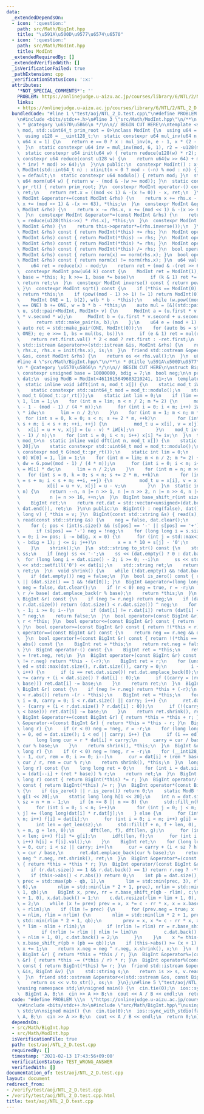 ```yaml
---
data:
  _extendedDependsOn:
  - icon: ':question:'
    path: src/Math/BigInt.hpp
    title: "\u591A\u500D\u9577\u6574\u6570"
  - icon: ':question:'
    path: src/Math/ModInt.hpp
    title: ModInt
  _extendedRequiredBy: []
  _extendedVerifiedWith: []
  _isVerificationFailed: true
  _pathExtension: cpp
  _verificationStatusIcon: ':x:'
  attributes:
    '*NOT_SPECIAL_COMMENTS*': ''
    PROBLEM: https://onlinejudge.u-aizu.ac.jp/courses/library/6/NTL/2/NTL_2_D
    links:
    - https://onlinejudge.u-aizu.ac.jp/courses/library/6/NTL/2/NTL_2_D
  bundledCode: "#line 1 \"test/aoj/NTL_2_D.test.cpp\"\n#define PROBLEM \\\n  \"https://onlinejudge.u-aizu.ac.jp/courses/library/6/NTL/2/NTL_2_D\"\
    \n#include <bits/stdc++.h>\n#line 3 \"src/Math/ModInt.hpp\"\n/**\n * @title ModInt\n\
    \ * @category \u6570\u5B66\n */\n\n// BEGIN CUT HERE\n\ntemplate <std::uint64_t\
    \ mod, std::uint64_t prim_root = 0>\nclass ModInt {\n  using u64 = std::uint64_t;\n\
    \  using u128 = __uint128_t;\n  static constexpr u64 mul_inv(u64 n, int e = 6,\
    \ u64 x = 1) {\n    return e == 0 ? x : mul_inv(n, e - 1, x * (2 - x * n));\n\
    \  }\n  static constexpr u64 inv = mul_inv(mod, 6, 1), r2 = -u128(mod) % mod;\n\
    \  static constexpr u64 init(u64 w) { return reduce(u128(w) * r2); }\n  static\
    \ constexpr u64 reduce(const u128 w) {\n    return u64(w >> 64) + mod - ((u128(u64(w)\
    \ * inv) * mod) >> 64);\n  }\n\n public:\n  constexpr ModInt() : x(0) {}\n  constexpr\
    \ ModInt(std::int64_t n) : x(init(n < 0 ? mod - (-n) % mod : n)) {}\n  ~ModInt()\
    \ = default;\n  static constexpr u64 modulo() { return mod; }\n  static constexpr\
    \ u64 norm(u64 w) { return w - (mod & -(w >= mod)); }\n  static constexpr u64\
    \ pr_rt() { return prim_root; }\n  constexpr ModInt operator-() const {\n    ModInt\
    \ ret;\n    return ret.x = ((mod << 1) & -(x != 0)) - x, ret;\n  }\n  constexpr\
    \ ModInt &operator+=(const ModInt &rhs) {\n    return x += rhs.x - (mod << 1),\
    \ x += (mod << 1) & -(x >> 63), *this;\n  }\n  constexpr ModInt &operator-=(const\
    \ ModInt &rhs) {\n    return x -= rhs.x, x += (mod << 1) & -(x >> 63), *this;\n\
    \  }\n  constexpr ModInt &operator*=(const ModInt &rhs) {\n    return this->x\
    \ = reduce(u128(this->x) * rhs.x), *this;\n  }\n  constexpr ModInt &operator/=(const\
    \ ModInt &rhs) {\n    return this->operator*=(rhs.inverse());\n  }\n  ModInt operator+(const\
    \ ModInt &rhs) const { return ModInt(*this) += rhs; }\n  ModInt operator-(const\
    \ ModInt &rhs) const { return ModInt(*this) -= rhs; }\n  ModInt operator*(const\
    \ ModInt &rhs) const { return ModInt(*this) *= rhs; }\n  ModInt operator/(const\
    \ ModInt &rhs) const { return ModInt(*this) /= rhs; }\n  bool operator==(const\
    \ ModInt &rhs) const { return norm(x) == norm(rhs.x); }\n  bool operator!=(const\
    \ ModInt &rhs) const { return norm(x) != norm(rhs.x); }\n  u64 val() const {\n\
    \    u64 ret = reduce(x) - mod;\n    return ret + (mod & -(ret >> 63));\n  }\n\
    \  constexpr ModInt pow(u64 k) const {\n    ModInt ret = ModInt(1);\n    for (ModInt\
    \ base = *this; k; k >>= 1, base *= base)\n      if (k & 1) ret *= base;\n   \
    \ return ret;\n  }\n  constexpr ModInt inverse() const { return pow(mod - 2);\
    \ }\n  constexpr ModInt sqrt() const {\n    if (*this == ModInt(0) || mod == 2)\
    \ return *this;\n    if (pow((mod - 1) >> 1) != 1) return ModInt(0);  // no solutions\n\
    \    ModInt ONE = 1, b(2), w(b * b - *this);\n    while (w.pow((mod - 1) >> 1)\
    \ == ONE) b += ONE, w = b * b - *this;\n    auto mul = [&](std::pair<ModInt, ModInt>\
    \ u, std::pair<ModInt, ModInt> v) {\n      ModInt a = (u.first * v.first + u.second\
    \ * v.second * w);\n      ModInt b = (u.first * v.second + u.second * v.first);\n\
    \      return std::make_pair(a, b);\n    };\n    u64 e = (mod + 1) >> 1;\n   \
    \ auto ret = std::make_pair(ONE, ModInt(0));\n    for (auto bs = std::make_pair(b,\
    \ ONE); e; e >>= 1, bs = mul(bs, bs))\n      if (e & 1) ret = mul(ret, bs);\n\
    \    return ret.first.val() * 2 < mod ? ret.first : -ret.first;\n  }\n  friend\
    \ std::istream &operator>>(std::istream &is, ModInt &rhs) {\n    return is >>\
    \ rhs.x, rhs.x = init(rhs.x), is;\n  }\n  friend std::ostream &operator<<(std::ostream\
    \ &os, const ModInt &rhs) {\n    return os << rhs.val();\n  }\n  u64 x;\n};\n\
    #line 4 \"src/Math/BigInt.hpp\"\n/**\n * @title \u591A\u500D\u9577\u6574\u6570\
    \n * @category \u6570\u5B66\n */\n\n// BEGIN CUT HERE\n\nstruct BigInt {\n  static\
    \ constexpr unsigned base = 10000000, bdig = 7;\n  bool neg;\n\n private:\n  std::vector<unsigned>\
    \ dat;\n  using ModB = ModInt<4611615649683210241, 11>;\n  template <class mod_t>\n\
    \  static inline void idft(int n, mod_t x[]) {\n    static mod_t iW[1 << 20];\n\
    \    static constexpr std::uint64_t mod = mod_t::modulo();\n    static constexpr\
    \ mod_t G(mod_t::pr_rt());\n    static int lim = 0;\n    if (lim == 0) iW[0] =\
    \ 1, lim = 1;\n    for (int m = lim; m < n / 2; m *= 2) {\n      mod_t idw = G.pow(mod\
    \ - 1 - (mod - 1) / (4 * m));\n      for (int i = 0; i < m; i++) iW[m + i] = iW[i]\
    \ * idw;\n      lim = n / 2;\n    }\n    for (int m = 1; m < n; m *= 2)\n    \
    \  for (int s = 0, k = 0; s < n; s += 2 * m, ++k)\n        for (int i = s, j =\
    \ s + m; i < s + m; ++i, ++j) {\n          mod_t u = x[i], v = x[j];\n       \
    \   x[i] = u + v, x[j] = (u - v) * iW[k];\n        }\n    mod_t iv(mod - (mod\
    \ - 1) / n);\n    for (int i = 0; i < n; i++) x[i] *= iv;\n  }\n  template <class\
    \ mod_t>\n  static inline void dft(int n, mod_t x[]) {\n    static mod_t W[1 <<\
    \ 20];\n    static constexpr std::uint64_t mod = mod_t::modulo();\n    static\
    \ constexpr mod_t G(mod_t::pr_rt());\n    static int lim = 0;\n    if (lim ==\
    \ 0) W[0] = 1, lim = 1;\n    for (int m = lim; m < n / 2; m *= 2) {\n      mod_t\
    \ dw = G.pow((mod - 1) / (4 * m));\n      for (int i = 0; i < m; i++) W[m + i]\
    \ = W[i] * dw;\n      lim = n / 2;\n    }\n    for (int m = n; m >>= 1;)\n   \
    \   for (int s = 0, k = 0; s < n; s += 2 * m, ++k)\n        for (int i = s, j\
    \ = s + m; i < s + m; ++i, ++j) {\n          mod_t u = x[i], v = x[j] * W[k];\n\
    \          x[i] = u + v, x[j] = u - v;\n        }\n  }\n  static inline int get_len(int\
    \ n) {\n    return --n, n |= n >> 1, n |= n >> 2, n |= n >> 4, n |= n >> 8,\n\
    \           n |= n >> 16, ++n;\n  }\n  BigInt base_shift_r(int size) const {\n\
    \    BigInt ret;\n    return ret.dat = std::vector<unsigned>(dat.begin() + size,\
    \ dat.end()), ret;\n  }\n\n public:\n  BigInt() : neg(false), dat() {}\n  BigInt(long\
    \ long v) { *this = v; }\n  BigInt(const std::string &s) { read(s); }\n  void\
    \ read(const std::string &s) {\n    neg = false, dat.clear();\n    int pos = 0;\n\
    \    for (; pos < (int)s.size() && (s[pos] == '-' || s[pos] == '+'); ++pos)\n\
    \      if (s[pos] == '-') neg = !neg;\n    for (long long i = s.size() - 1, x\
    \ = 0; i >= pos; i -= bdig, x = 0) {\n      for (int j = std::max<int>(pos, i\
    \ - bdig + 1); j <= i; j++)\n        x = x * 10 + s[j] - '0';\n      dat.push_back(x);\n\
    \    }\n    shrink();\n  }\n  std::string to_str() const {\n    std::stringstream\
    \ ss;\n    if (neg) ss << '-';\n    ss << (dat.empty() ? 0 : dat.back());\n  \
    \  for (long long i = dat.size() - 2; i >= 0; --i)\n      ss << std::setw(bdig)\
    \ << std::setfill('0') << dat[i];\n    std::string ret;\n    return ss >> ret,\
    \ ret;\n  }\n  void shrink() {\n    while (!dat.empty() && !dat.back()) dat.pop_back();\n\
    \    if (dat.empty()) neg = false;\n  }\n  bool is_zero() const { return dat.empty()\
    \ || (dat.size() == 1 && !dat[0]); }\n  BigInt &operator=(long long r) {\n   \
    \ neg = false, dat.clear();\n    if (r < 0) neg = true, r = -r;\n    for (; r;\
    \ r /= base) dat.emplace_back(r % base);\n    return *this;\n  }\n  bool operator<(const\
    \ BigInt &r) const {\n    if (neg != r.neg) return neg;\n    if (dat.size() !=\
    \ r.dat.size()) return (dat.size() < r.dat.size()) ^ neg;\n    for (int i = dat.size()\
    \ - 1; i >= 0; i--)\n      if (dat[i] != r.dat[i]) return (dat[i] < r.dat[i])\
    \ ^ neg;\n    return false;\n  }\n  bool operator>(const BigInt &r) const { return\
    \ r < *this; }\n  bool operator<=(const BigInt &r) const { return !(r < *this);\
    \ }\n  bool operator>=(const BigInt &r) const { return !(*this < r); }\n  bool\
    \ operator==(const BigInt &r) const {\n    return neg == r.neg && dat == r.dat;\n\
    \  }\n  bool operator!=(const BigInt &r) const { return !(*this == r); }\n  BigInt\
    \ abs() const {\n    BigInt ret = *this;\n    return ret.neg = false, ret;\n \
    \ }\n  BigInt operator-() const {\n    BigInt ret = *this;\n    return ret.neg\
    \ = !ret.neg, ret;\n  }\n  BigInt operator+(const BigInt &r) const {\n    if (neg\
    \ != r.neg) return *this - (-r);\n    BigInt ret = r;\n    for (unsigned i = 0,\
    \ ed = std::max(dat.size(), r.dat.size()), carry = 0;\n         i < ed || carry;\
    \ i++) {\n      if (i == ret.dat.size()) ret.dat.emplace_back(0);\n      ret.dat[i]\
    \ += carry + (i < dat.size() ? dat[i] : 0);\n      if ((carry = (ret.dat[i] >=\
    \ base))) ret.dat[i] -= base;\n    }\n    return ret;\n  }\n  BigInt operator-(const\
    \ BigInt &r) const {\n    if (neg != r.neg) return *this + (-r);\n    if (abs()\
    \ < r.abs()) return -(r - *this);\n    BigInt ret = *this;\n    for (unsigned\
    \ i = 0, carry = 0; i < r.dat.size() || carry; i++) {\n      ret.dat[i] += base\
    \ - (carry + (i < r.dat.size() ? r.dat[i] : 0));\n      if (!(carry = (ret.dat[i]\
    \ < base))) ret.dat[i] -= base;\n    }\n    return ret.shrink(), ret;\n  }\n \
    \ BigInt &operator+=(const BigInt &r) { return *this = *this + r; }\n  BigInt\
    \ &operator-=(const BigInt &r) { return *this = *this - r; }\n  BigInt &operator*=(long\
    \ long r) {\n    if (r < 0) neg = !neg, r = -r;\n    for (long long i = 0, carry\
    \ = 0, ed = dat.size(); i < ed || carry; i++) {\n      if (i == ed) dat.emplace_back(0);\n\
    \      long long cur = r * dat[i] + carry;\n      carry = cur / base, dat[i] =\
    \ cur % base;\n    }\n    return shrink(), *this;\n  }\n  BigInt &operator/=(long\
    \ long r) {\n    if (r < 0) neg = !neg, r = -r;\n    for (__int128_t i = dat.size()\
    \ - 1, cur, rem = 0; i >= 0; i--)\n      cur = dat[i] + (rem * base), dat[i] =\
    \ cur / r, rem = cur % r;\n    return shrink(), *this;\n  }\n  long long operator%(long\
    \ long r) const {\n    long long ret = 0;\n    for (int i = dat.size(); i;) ret\
    \ = (dat[--i] + (ret * base)) % r;\n    return ret;\n  }\n  BigInt operator*(long\
    \ long r) const { return BigInt(*this) *= r; }\n  BigInt operator/(long long r)\
    \ const { return BigInt(*this) /= r; }\n  BigInt operator*(const BigInt &r) const\
    \ {\n    if (is_zero() || r.is_zero()) return 0;\n    static ModB f[1 << 20],\
    \ g[1 << 20];\n    static long long h[1 << 20];\n    int n = dat.size(), m = r.dat.size(),\
    \ sz = n + m - 1;\n    if (n <= 8 || m <= 8) {\n      std::fill_n(h, sz, 0);\n\
    \      for (int i = 0; i < n; i++)\n        for (int j = 0; j < m; j++) h[i +\
    \ j] += (long long)dat[i] * r.dat[j];\n    } else {\n      for (int i = 0; i <\
    \ n; i++) f[i] = dat[i];\n      for (int i = 0; i < m; i++) g[i] = r.dat[i];\n\
    \      int len = get_len(sz);\n      std::fill(f + n, f + len, 0), std::fill(g\
    \ + m, g + len, 0);\n      dft(len, f), dft(len, g);\n      for (int i = 0; i\
    \ < len; i++) f[i] *= g[i];\n      idft(len, f);\n      for (int i = 0; i < sz;\
    \ i++) h[i] = f[i].val();\n    }\n    BigInt ret;\n    for (long long i = 0, carry\
    \ = 0, cur; i < sz || carry; i++)\n      cur = carry + (i < sz ? h[i] : 0), carry\
    \ = cur / base,\n      ret.dat.emplace_back(cur % base);\n    return ret.neg =\
    \ neg ^ r.neg, ret.shrink(), ret;\n  }\n  BigInt &operator*=(const BigInt &r)\
    \ { return *this = *this * r; }\n  BigInt operator/(const BigInt &r) const {\n\
    \    if (r.dat.size() == 1 && r.dat.back() == 1) return r.neg ? -*this : *this;\n\
    \    if (this->abs() < r.abs()) return 0;\n    int pb = dat.size(), qb = r.dat.size(),\
    \ prec = std::max(pb - qb, 1),\n        lim = std::min(prec, 3), rlim = std::min(qb,\
    \ 6),\n        nlim = std::min(lim * 2 + 1, prec), nrlim = std::min(rlim * 2 +\
    \ 1, qb);\n    BigInt x, prev, rr = r.base_shift_r(qb - rlim), c;\n    x.dat.resize(lim\
    \ + 1, 0), x.dat.back() = 1;\n    c.dat.resize(rlim + lim + 1, 0), c.dat.back()\
    \ = 2;\n    while (x != prev) prev = x, x *= c - rr * x, x = x.base_shift_r(lim\
    \ + rlim);\n    if (lim != prec) {\n      for (prev.neg = true; x != prev; lim\
    \ = nlim, rlim = nrlim) {\n        nlim = std::min(lim * 2 + 1, prec), nrlim =\
    \ std::min(rlim * 2 + 1, qb);\n        prev = x, x *= c - rr * x, x = x.base_shift_r(2\
    \ * lim - nlim + rlim);\n        if (nrlim != rlim) rr = r.base_shift_r(qb - nrlim);\n\
    \        if (nrlim != rlim || nlim != lim)\n          c.dat.back() = 0, c.dat.resize(nrlim\
    \ + nlim + 1, 0), c.dat.back() = 2;\n      }\n    }\n    x *= this->abs(), x =\
    \ x.base_shift_r(pb + (pb == qb));\n    if (this->abs() >= (x + 1) * r.abs())\
    \ x += 1;\n    return x.neg = neg ^ r.neg, x.shrink(), x;\n  }\n  BigInt &operator/=(const\
    \ BigInt &r) { return *this = *this / r; }\n  BigInt &operator%=(const BigInt\
    \ &r) { return *this -= (*this / r) * r; }\n  BigInt operator%(const BigInt &r)\
    \ const { return BigInt(*this) %= r; }\n  friend std::istream &operator>>(std::istream\
    \ &is, BigInt &v) {\n    std::string s;\n    return is >> s, v.read(s), is;\n\
    \  }\n  friend std::ostream &operator<<(std::ostream &os, const BigInt &v) {\n\
    \    return os << v.to_str(), os;\n  }\n};\n#line 5 \"test/aoj/NTL_2_D.test.cpp\"\
    \nusing namespace std;\n\nsigned main() {\n  cin.tie(0);\n  ios::sync_with_stdio(false);\n\
    \  BigInt A, B;\n  cin >> A >> B;\n  cout << A / B << endl;\n  return 0;\n}\n"
  code: "#define PROBLEM \\\n  \"https://onlinejudge.u-aizu.ac.jp/courses/library/6/NTL/2/NTL_2_D\"\
    \n#include <bits/stdc++.h>\n#include \"src/Math/BigInt.hpp\"\nusing namespace\
    \ std;\n\nsigned main() {\n  cin.tie(0);\n  ios::sync_with_stdio(false);\n  BigInt\
    \ A, B;\n  cin >> A >> B;\n  cout << A / B << endl;\n  return 0;\n}"
  dependsOn:
  - src/Math/BigInt.hpp
  - src/Math/ModInt.hpp
  isVerificationFile: true
  path: test/aoj/NTL_2_D.test.cpp
  requiredBy: []
  timestamp: '2021-02-13 17:43:56+09:00'
  verificationStatus: TEST_WRONG_ANSWER
  verifiedWith: []
documentation_of: test/aoj/NTL_2_D.test.cpp
layout: document
redirect_from:
- /verify/test/aoj/NTL_2_D.test.cpp
- /verify/test/aoj/NTL_2_D.test.cpp.html
title: test/aoj/NTL_2_D.test.cpp
---
```

